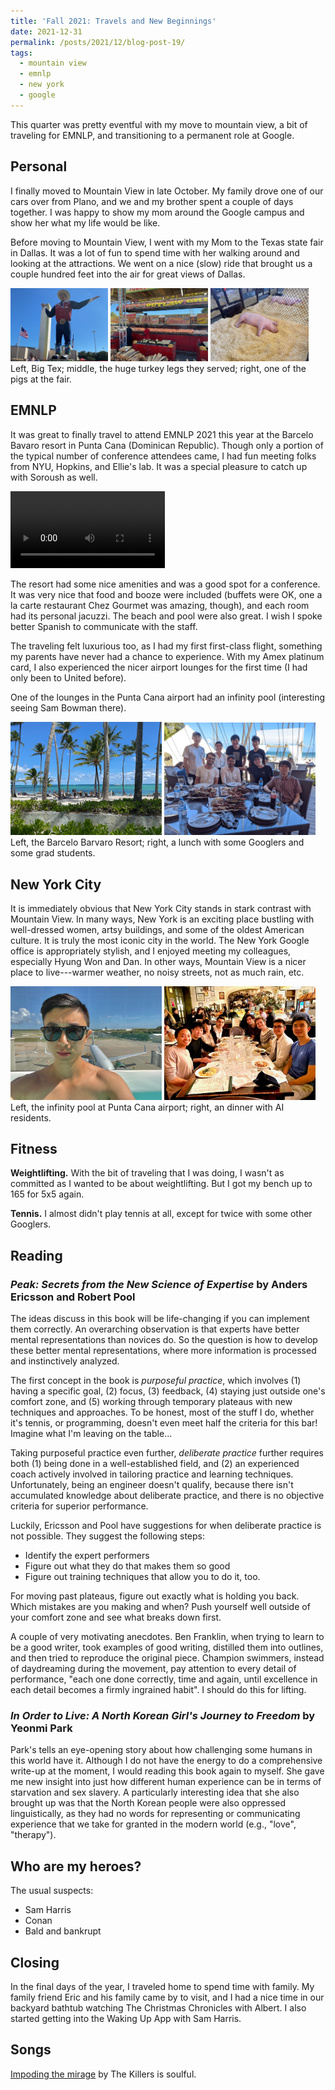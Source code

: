 ```yaml
---
title: 'Fall 2021: Travels and New Beginnings'
date: 2021-12-31
permalink: /posts/2021/12/blog-post-19/
tags:
  - mountain view
  - emnlp
  - new york
  - google
---
```


This quarter was pretty eventful with my move to mountain view, a bit of traveling for EMNLP, and transitioning to a permanent role at Google.

Personal
------

I finally moved to Mountain View in late October. My family drove one of our cars over from Plano, and we and my brother spent a couple of days together. I was happy to show my mom around the Google campus and show her what my life would be like. 

Before moving to Mountain View, I went with my Mom to the Texas state fair in Dallas. It was a lot of fun to spend time with her walking around and looking at the attractions. We went on a nice (slow) ride that brought us a couple hundred feet into the air for great views of Dallas.

<img src='/images/texas_fair_bigtex.jpeg' width="31%">
<img src='/images/texas_fair_food.jpeg' width="31%">
<img src='/images/texas_fair_pig.jpeg' width="31%">
Left, Big Tex; middle, the huge turkey legs they served; right, one of the pigs at the fair.

EMNLP
------
It was great to finally travel to attend EMNLP 2021 this year at the Barcelo Bavaro resort in Punta Cana (Dominican Republic).
Though only a portion of the typical number of conference attendees came, I had fun meeting folks from NYU, Hopkins, and Ellie's lab. 
It was a special pleasure to catch up with Soroush as well.

<video src="/images/21_reflection_pool.mov" width="49%" autoplay loop></video>

The resort had some nice amenities and was a good spot for a conference. 
It was very nice that food and booze were included (buffets were OK, one a la carte restaurant Chez Gourmet was amazing, though), and each room had its personal jacuzzi. 
The beach and pool were also great.
I wish I spoke better Spanish to communicate with the staff.

The traveling felt luxurious too, as I had my first first-class flight, something my parents have never had a chance to experience. 
With my Amex platinum card, I also experienced the nicer airport lounges for the first time (I had only been to United before).

One of the lounges in the Punta Cana airport had an infinity pool (interesting seeing Sam Bowman there).
	
<img src='/images/emnlp2021_resort.jpeg' width="48%">
<img src='/images/emnlp2021lunch.png' width="48%">
Left, the Barcelo Barvaro Resort; right, a lunch with some Googlers and some grad students.

New York City
------
It is immediately obvious that New York City stands in stark contrast with Mountain View. 
In many ways, New York is an exciting place bustling with well-dressed women, artsy buildings, and some of the oldest American culture. It is truly the most iconic city in the world.
The New York Google office is appropriately stylish, and I enjoyed meeting my colleagues, especially Hyung Won and Dan. 
In other ways, Mountain View is a nicer place to live---warmer weather, no noisy streets, not as much rain, etc.

<img src='/images/punta_cana_airport.jpeg' width="48%">
<img src='/images/aires_ny.jpeg' width="48%">
Left, the infinity pool at Punta Cana airport; right, an dinner with AI residents.

Fitness
------

**Weightlifting.** 
With the bit of traveling that I was doing, I wasn't as committed as I wanted to be about weightlifting. But I got my bench up to 165 for 5x5 again. 

**Tennis.** 
I almost didn't play tennis at all, except for twice with some other Googlers.
	
Reading
------

### *Peak: Secrets from the New Science of Expertise* by Anders Ericsson and Robert Pool

The ideas discuss in this book will be life-changing if you can implement them correctly. An overarching observation is that experts have better mental representations than novices do. So the question is how to develop these better mental representations, where more information is processed and instinctively analyzed.

The first concept in the book is *purposeful practice*, which involves (1) having a specific goal, (2) focus, (3) feedback, (4) staying just outside one's comfort zone, and (5) working through temporary plateaus with new techniques and approaches. To be honest, most of the stuff I do, whether it's tennis, or programming, doesn't even meet half the criteria for this bar! Imagine what I'm leaving on the table...

Taking purposeful practice even further, *deliberate practice* further requires both (1) being done in a well-established field, and (2) an experienced coach actively involved in tailoring practice and learning techniques. Unfortunately, being an engineer doesn't qualify, because there isn't accumulated knowledge about deliberate practice, and there is no objective criteria for superior performance.

Luckily, Ericsson and Pool have suggestions for when deliberate practice is not possible. They suggest the following steps:
* Identify the expert performers
* Figure out what they do that makes them so good
* Figure out training techniques that allow you to do it, too.

For moving past plateaus, figure out exactly what is holding you back. Which mistakes are you making and when? Push yourself well outside of your comfort zone and see what breaks down first.

A couple of very motivating anecdotes.
Ben Franklin, when trying to learn to be a good writer, took examples of good writing, distilled them into outlines, and then tried to reproduce the original piece.
Champion swimmers, instead of daydreaming during the movement, pay attention to every detail of performance, "each one done correctly, time and again, until excellence in each detail becomes a firmly ingrained habit". I should do this for lifting.

### *In Order to Live: A North Korean Girl's Journey to Freedom* by Yeonmi Park

Park's tells an eye-opening story about how challenging some humans in this world have it.
Although I do not have the energy to do a comprehensive write-up at the moment, I would reading this book again to myself.
She gave me new insight into just how different human experience can be in terms of starvation and sex slavery. 
A particularly interesting idea that she also brought up was that the North Korean people were also oppressed linguistically, as they had no words for representing or communicating experience that we take for granted in the modern world (e.g., "love", "therapy").

Who are my heroes?
------
The usual suspects:
- Sam Harris
- Conan
- Bald and bankrupt


Closing
------
In the final days of the year, I traveled home to spend time with family. My family friend Eric and his family came by to visit, and I had a nice time in our backyard bathtub watching The Christmas Chronicles with Albert. I also started getting into the Waking Up App with Sam Harris.

Songs
------
[Impoding the mirage](https://www.youtube.com/watch?v=hrazTo8xVds) by The Killers is soulful.
